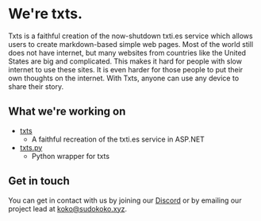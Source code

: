 # We're txts.

Txts is a faithful creation of the now-shutdown txti.es service which allows users to create markdown-based simple web pages.
Most of the world still does not have internet, but many websites from countries like the United States are big and
complicated. This makes it hard for people with slow internet to use these sites. It is even harder for those people to put
their own thoughts on the internet. With Txts, anyone can use any device to share their story. 

## What we're working on

- [txts](https://github.com/txts-team/txts)
  - A faithful recreation of the txti.es service in ASP.NET
- [txts.py](https://github.com/txts-team/txts.py)
  - Python wrapper for txts
 
## Get in touch

You can get in contact with us by joining our [Discord](https://discord.gg/Y5QfmF9uW3) or by emailing our project lead at
[koko@sudokoko.xyz](mailto:koko@sudokoko.xyz?subject=%5Btxts%5D).
